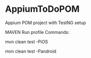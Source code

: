 # AppiumToDoPOM
Appium POM project with TestNG setup

MAVEN Run profile Commands:

mvn clean test -PiOS

mvn clean test -Pandroid
